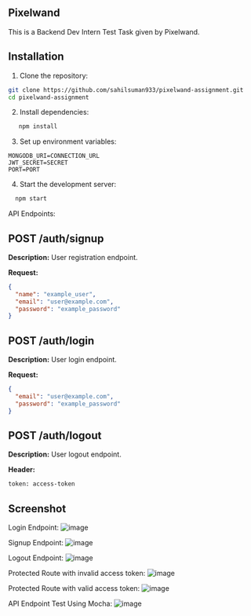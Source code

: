 ## Pixelwand

This is a Backend Dev Intern Test Task given by Pixelwand.

## Installation

1. Clone the repository:

```bash
git clone https://github.com/sahilsuman933/pixelwand-assignment.git
cd pixelwand-assignment
```

2. Install dependencies:

```bash
   npm install
```

3. Set up environment variables:

```
MONGODB_URI=CONNECTION_URL
JWT_SECRET=SECRET
PORT=PORT

```

4. Start the development server:

```bash
  npm start
```

API Endpoints:

## POST /auth/signup

**Description:** User registration endpoint.

**Request:**
```json
{
  "name": "example_user",
  "email": "user@example.com",
  "password": "example_password"
}
```

## POST /auth/login

**Description:** User login endpoint.

**Request:**
```json
{
  "email": "user@example.com",
  "password": "example_password"
}
```
## POST /auth/logout

**Description:** User logout endpoint.

**Header:**
```bash
token: access-token
```


## Screenshot

Login Endpoint:
![image](https://github.com/sahilsuman933/pixelwand-assignment/assets/34382211/a2afd3a2-02b2-46ba-a9ed-1d32e1a35132)

Signup Endpoint: 
![image](https://github.com/sahilsuman933/pixelwand-assignment/assets/34382211/4aaf118d-ac36-4098-a44e-c816a500ec07)

Logout Endpoint:
![image](https://github.com/sahilsuman933/pixelwand-assignment/assets/34382211/e336dc5c-b13e-456d-bd2d-9ec8e13599f8)

Protected Route with invalid access token:
![image](https://github.com/sahilsuman933/pixelwand-assignment/assets/34382211/bdf2a8d6-9d89-4a5b-a811-0771f8b32d79)

Protected Route with valid access token:
![image](https://github.com/sahilsuman933/pixelwand-assignment/assets/34382211/0e6ba494-37d6-4913-8624-a69e23b67c6d)

API Endpoint Test Using Mocha:
![image](https://github.com/sahilsuman933/pixelwand-assignment/assets/34382211/336ca91a-bbbe-40df-9156-8c3553255f0b)

